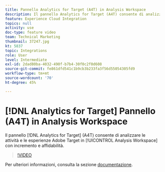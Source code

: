 ```yaml
---
title: Pannello Analytics for Target (A4T) in Analysis Workspace
description: Il pannello Analytics for Target (A4T) consente di analizzare le attività e le esperienze Adobe Target in Analysis Workspace con incremento e affidabilità.
feature: Experience Cloud Integration
topics: null
activity: use
doc-type: feature video
team: Technical Marketing
thumbnail: 37247.jpg
kt: 5837
topic: Integrations
role: User
level: Intermediate
exl-id: 2dad80ba-4032-490f-b7b4-30f0c2f0d608
source-git-commit: fe861dfd541c1b9cb3b233fa3f56d55054305fd9
workflow-type: tm+mt
source-wordcount: '70'
ht-degree: 45%

---
```


# [!DNL Analytics for Target] Pannello (A4T) in Analysis Workspace

Il pannello [!DNL Analytics for Target] (A4T) consente di analizzare le attività e le esperienze Adobe Target in [!UICONTROL Analysis Workspace] con incremento e affidabilità.

>[!VIDEO](https://video.tv.adobe.com/v/37247/?quality=12&learn=on)

Per ulteriori informazioni, consulta la sezione [documentazione](https://experienceleague.adobe.com/docs/analytics/analyze/analysis-workspace/panels/a4t-panel.html).
